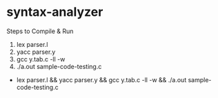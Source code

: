 # syntax-analyzer

Steps to Compile & Run
1) lex parser.l
2) yacc parser.y
3) gcc y.tab.c -ll -w
4) ./a.out sample-code-testing.c

- lex parser.l && yacc parser.y && gcc y.tab.c -ll -w && ./a.out sample-code-testing.c
